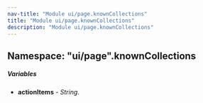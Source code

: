 ```yaml
---
nav-title: "Module ui/page.knownCollections"
title: "Module ui/page.knownCollections"
description: "Module ui/page.knownCollections"
---
```

## Namespace: "ui/page".knownCollections

##### Variables
 - **actionItems** - _String_.